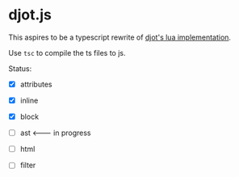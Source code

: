 # djot.js

This aspires to be a typescript rewrite of [djot's
lua implementation](https://github.com/jgm/djot).

Use `tsc` to compile the ts files to js.

Status:

- [X] attributes
- [X] inline
- [X] block
- [ ] ast <--- in progress
- [ ] html
- [ ] filter

